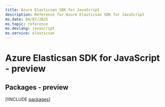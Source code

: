 ```yaml
---
title: Azure Elasticsan SDK for JavaScript
description: Reference for Azure Elasticsan SDK for JavaScript
ms.date: 04/07/2025
ms.topic: reference
ms.devlang: javascript
ms.service: elasticsan
---
```

# Azure Elasticsan SDK for JavaScript - preview
## Packages - preview
[!INCLUDE [packages](elasticsan-index.md)]